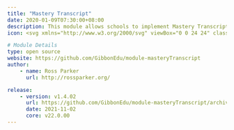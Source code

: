```yaml
---
title: "Mastery Transcript"
date: 2020-01-09T07:30:00+08:00
description: This module allows schools to implement Mastery Transcript (https://mastery.org), with functionality to create, track and issue credits. Students undertake learning opportunities to earn credits, producing an evidenced portfolio within Gibbon. Future releases will integrate with the MTC's transcript platform.
icon: <svg xmlns="http://www.w3.org/2000/svg" viewBox="0 0 24 24" class="w-8"><path class="fill-primary" d="M10 6h4v1.86a8 8 0 0 0 2.34 5.65l5.37 5.37a1 1 0 0 1 0 1.41l-1.42 1.42a1 1 0 0 1-1.41 0l-5.37-5.37A12 12 0 0 1 10 7.86V6z"/><path class="fill-current" d="M13.95 9a12 12 0 0 1-3.46 7.34l-5.37 5.37a1 1 0 0 1-1.41 0l-1.42-1.42a1 1 0 0 1 0-1.41l5.37-5.37A8 8 0 0 0 9.92 9H7a1 1 0 0 1-.7-1.7l5-5a1 1 0 0 1 1.4 0l5 5A1 1 0 0 1 17 9h-3.05z"/></svg>

# Module Details
type: open source
website: https://github.com/GibbonEdu/module-masteryTranscript
author:
    - name: Ross Parker
      url: http://rossparker.org/

release:
    - version: v1.4.02
      url: https://github.com/GibbonEdu/module-masteryTranscript/archive/v1.4.02.zip
      date: 2021-11-02
      core: v22.0.00
---
```

